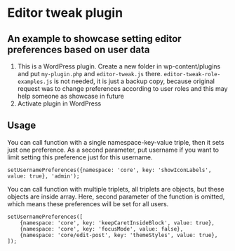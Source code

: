 # Editor tweak plugin

## An example to showcase setting editor preferences based on user data

1. This is a WordPress plugin. Create a new folder in wp-content/plugins and put `my-plugin.php` and `editor-tweak.js` there. `editor-tweak-role-examples.js` is not needed, it is just a backup copy, because original request was to change preferences according to user roles and this may help someone as showcase in future
2. Activate plugin in WordPress

## Usage

You can call function with a single namespace-key-value triple, then it sets just one preference. As a second parameter, put username if you want to limit setting this preference just for this username.

```
setUsernamePreferences({namespace: 'core', key: 'showIconLabels', value: true}, 'admin');
```

You can call function with multiple triplets, all triplets are objects, but these objects are inside array. Here, second parameter of the function is omitted, which means these preferences will be set for all users.

```
setUsernamePreferences([
	{namespace: 'core', key: 'keepCaretInsideBlock', value: true},
	{namespace: 'core', key: 'focusMode', value: false},
	{namespace: 'core/edit-post', key: 'themeStyles', value: true},
]);

```